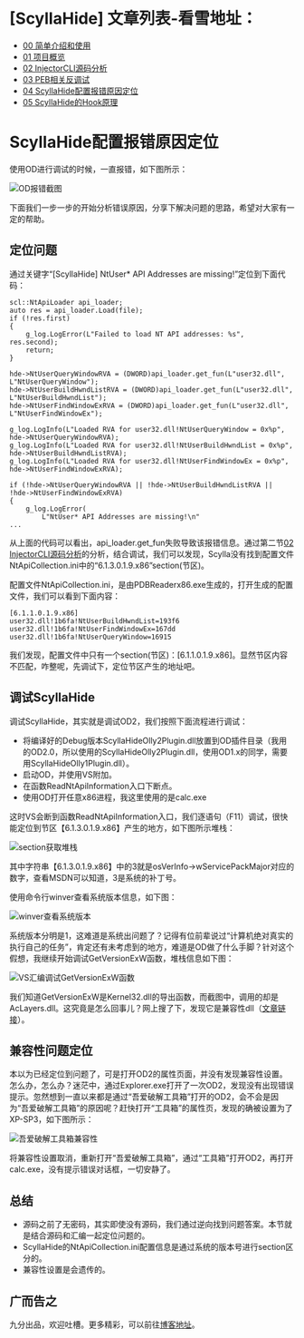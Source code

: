 # [ScyllaHide] 文章列表-看雪地址：

- [00 简单介绍和使用](https://bbs.pediy.com/thread-249151.htm)
- [01 项目概览](https://bbs.pediy.com/thread-249305.htm)
- [02 InjectorCLI源码分析](https://bbs.pediy.com/thread-249306.htm)
- [03 PEB相关反调试](https://bbs.pediy.com/thread-249374.htm)
- [04 ScyllaHide配置报错原因定位](https://bbs.pediy.com/thread-249524.htm)
- [05 ScyllaHide的Hook原理](https://bbs.pediy.com/thread-249721.htm)


# ScyllaHide配置报错原因定位

使用OD进行调试的时候，一直报错，如下图所示：

![OD报错截图](https://ninecents.github.io/course/ScyllaHide/04%20ScyllaHide配置报错原因定位/OD报错截图.png)

下面我们一步一步的开始分析错误原因，分享下解决问题的思路，希望对大家有一定的帮助。

## 定位问题

通过关键字“[ScyllaHide] NtUser* API Addresses are missing!”定位到下面代码：

    scl::NtApiLoader api_loader;
    auto res = api_loader.Load(file);
    if (!res.first)
    {
        g_log.LogError(L"Failed to load NT API addresses: %s", res.second);
        return;
    }

    hde->NtUserQueryWindowRVA = (DWORD)api_loader.get_fun(L"user32.dll", L"NtUserQueryWindow");
    hde->NtUserBuildHwndListRVA = (DWORD)api_loader.get_fun(L"user32.dll", L"NtUserBuildHwndList");
    hde->NtUserFindWindowExRVA = (DWORD)api_loader.get_fun(L"user32.dll", L"NtUserFindWindowEx");

    g_log.LogInfo(L"Loaded RVA for user32.dll!NtUserQueryWindow = 0x%p", hde->NtUserQueryWindowRVA);
    g_log.LogInfo(L"Loaded RVA for user32.dll!NtUserBuildHwndList = 0x%p", hde->NtUserBuildHwndListRVA);
    g_log.LogInfo(L"Loaded RVA for user32.dll!NtUserFindWindowEx = 0x%p", hde->NtUserFindWindowExRVA);

    if (!hde->NtUserQueryWindowRVA || !hde->NtUserBuildHwndListRVA || !hde->NtUserFindWindowExRVA)
    {
        g_log.LogError(
            L"NtUser* API Addresses are missing!\n"
    ...
    
从上面的代码可以看出，api_loader.get_fun失败导致该报错信息。通过第二节[02 InjectorCLI源码分析](https://ninecents.github.io/course/ScyllaHide/02%20InjectorCLI源码分析)的分析，结合调试，我们可以发现，Scylla没有找到配置文件NtApiCollection.ini中的“6.1.3.0.1.9.x86”section(节区)。

配置文件NtApiCollection.ini，是由PDBReaderx86.exe生成的，打开生成的配置文件，我们可以看到下面内容：

    [6.1.1.0.1.9.x86]
    user32.dll!1b6fa!NtUserBuildHwndList=193f6
    user32.dll!1b6fa!NtUserFindWindowEx=167dd
    user32.dll!1b6fa!NtUserQueryWindow=16915

我们发现，配置文件中只有一个section(节区)：[6.1.1.0.1.9.x86]。显然节区内容不匹配，咋整呢，先调试下，定位节区产生的地址吧。

## 调试ScyllaHide

调试ScyllaHide，其实就是调试OD2，我们按照下面流程进行调试：
- 将编译好的Debug版本ScyllaHideOlly2Plugin.dll放置到OD插件目录（我用的OD2.0，所以使用的ScyllaHideOlly2Plugin.dll，使用OD1.x的同学，需要用ScyllaHideOlly1Plugin.dll）。
- 启动OD，并使用VS附加。
- 在函数ReadNtApiInformation入口下断点。
- 使用OD打开任意x86进程，我这里使用的是calc.exe

这时VS会断到函数ReadNtApiInformation入口，我们逐语句（F11）调试，很快能定位到节区【6.1.3.0.1.9.x86】产生的地方，如下图所示堆栈：

![section获取堆栈](https://ninecents.github.io/course/ScyllaHide/04%20ScyllaHide配置报错原因定位/section获取堆栈.png)

其中字符串【6.1.3.0.1.9.x86】中的3就是osVerInfo->wServicePackMajor对应的数字，查看MSDN可以知道，3是系统的补丁号。

使用命令行winver查看系统版本信息，如下图：

![winver查看系统版本](https://ninecents.github.io/course/ScyllaHide/04%20ScyllaHide配置报错原因定位/winver查看系统版本.png)

系统版本分明是1，这难道是系统出问题了？记得有位前辈说过“计算机绝对真实的执行自己的任务”，肯定还有未考虑到的地方，难道是OD做了什么手脚？针对这个假想，我继续开始调试GetVersionExW函数，堆栈信息如下图：

![VS汇编调试GetVersionExW函数](https://ninecents.github.io/course/ScyllaHide/04%20ScyllaHide配置报错原因定位/VS汇编调试GetVersionExW函数.png)

我们知道GetVersionExW是Kernel32.dll的导出函数，而截图中，调用的却是AcLayers.dll。这究竟是怎么回事儿？网上搜了下，发现它是兼容性dll（[文章链接](https://www.file.net/process/aclayers.dll.html)）。


## 兼容性问题定位

本以为已经定位到问题了，可是打开OD2的属性页面，并没有发现兼容性设置。怎么办，怎么办？迷茫中，通过Explorer.exe打开了一次OD2，发现没有出现错误提示。忽然想到一直以来都是通过“吾爱破解工具箱”打开的OD2，会不会是因为“吾爱破解工具箱”的原因呢？赶快打开“工具箱”的属性页，发现的确被设置为了XP-SP3，如下图所示：

![吾爱破解工具箱兼容性](https://ninecents.github.io/course/ScyllaHide/04%20ScyllaHide配置报错原因定位/吾爱破解工具箱兼容性.png)

将兼容性设置取消，重新打开“吾爱破解工具箱”，通过“工具箱”打开OD2，再打开calc.exe，没有提示错误对话框，一切安静了。

## 总结

- 源码之前了无密码，其实即使没有源码，我们通过逆向找到问题答案。本节就是结合源码和汇编一起定位问题的。
- ScyllaHide的NtApiCollection.ini配置信息是通过系统的版本号进行section区分的。
- 兼容性设置是会遗传的。


## 广而告之
九分出品，欢迎吐槽。更多精彩，可以前往[博客地址](https://ninecents.github.io)。
